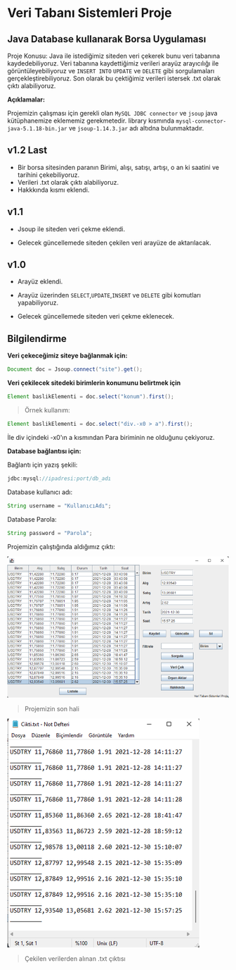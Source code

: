 # **Veri Tabanı Sistemleri Proje**
## Java Database kullanarak Borsa Uygulaması 

Proje Konusu:
Java ile istediğimiz siteden veri çekerek bunu veri tabanına kaydedebiliyoruz. Veri tabanına kaydettiğimiz verileri arayüz arayıcılığı ile görüntüleyebiliyoruz ve `INSERT INTO`
`UPDATE` ve `DELETE` gibi sorgulamaları gerçekleştirebiliyoruz. Son olarak bu çektiğimiz verileri istersek .txt olarak çıktı alabiliyoruz.

**Açıklamalar:**

Projemizin çalışması için gerekli olan `MySQL JDBC connector` ve `jsoup` java kütüphanemize eklememiz gerekmetedir. library kısmında `mysql-connector-java-5.1.18-bin.jar` ve `jsoup-1.14.3.jar` adı altıdna bulunmaktadır.

## v1.2 Last

- Bir borsa sitesinden paranın Birimi, alışı, satışı, artışı, o an ki saatini ve tarihini çekebiliyoruz.
- Verileri .txt olarak çıktı alabiliyoruz.
- Hakkkında kısmı eklendi.


## v1.1

- Jsoup ile siteden veri çekme eklendi.

- Gelecek güncellemede siteden çekilen veri arayüze de aktarılacak.


## v1.0

- Arayüz eklendi.
- Arayüz üzerinden `SELECT`,`UPDATE`,`INSERT` ve `DELETE` gibi komutları yapabiliyoruz.

- Gelecek güncellemede siteden veri çekme eklenecek.

## Bilgilendirme


**Veri çekeceğimiz siteye bağlanmak için:**

```java
Document doc = Jsoup.connect("site").get();
```

**Veri çekilecek sitedeki birimlerin konumunu belirtmek için**

```java
Element baslikElementi = doc.select("konum").first();
```
> Örnek kullanım:

```java
Element baslikElementi = doc.select("div.-x0 > a").first();
```
İle div içindeki -x0'ın a kısmından Para biriminin ne olduğunu çekiyoruz.

**Database bağlantısı için:**

Bağlantı için yazış şekili:
```java
jdbc:mysql://ipadresi:port/db_adı
```
Database kullanıcı adı:
```java
String username = "KullanıcıAdı";
```
Database Parola:
```java
String password = "Parola";
```

Projemizin çalıştığında aldığımız çıktı:

![çıktı](Screenshot_4.png)
> Projemizin son hali

![çıktı2](Screenshot_5.png)
> Çekilen verilerden alınan .txt çıktısı



